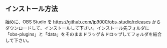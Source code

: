 インストール方法
----------------

始めに、OBS Studio を https://github.com/jp9000/obs-studio/releases からダウンロードして、インストールして下さい。インストール先フォルダに 「obs-plugins」と「data」をそのままドラッグ＆ドロップしてフォルダを結合して下さい。
